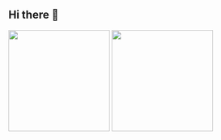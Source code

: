 ## Hi there 👋
<div>
  <img height="200em" src="https://github-readme-stats.vercel.app/api?username=brenoassis32&show_icons=true&include_all_commits=true&theme=dark"/>
  <img height="200em" src="https://github-readme-stats.vercel.app/api/top-langs/?username=brenoassis32&layout=compact&langs_count=10&theme=dark"/>
</div>

  <!--
**brenoassis32/brenoassis32** is a ✨ _special_ ✨ repository because its `README.md` (this file) appears on your GitHub profile.

Here are some ideas to get you started:

- 🔭 I’m currently working on ...
- 🌱 I’m currently learning ...
- 👯 I’m looking to collaborate on ...
- 🤔 I’m looking for help with ...
- 💬 Ask me about ...
- 📫 How to reach me: ...
- 😄 Pronouns: ...
- ⚡ Fun fact: ...
-->
